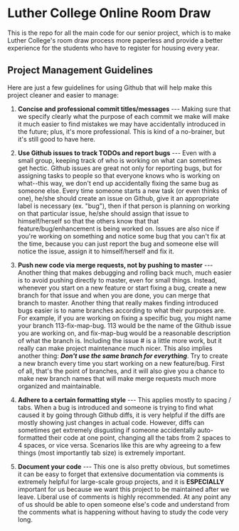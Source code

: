 # Luther College Online Room Draw

This is the repo for all the main code for our senior project, which is to make Luther College's room draw process more paperless and provide a better experience for the students who have to register for housing every year.

## Project Management Guidelines

Here are just a few guidelines for using Github that will help make this project cleaner and easier to manage:

1. **Concise and professional commit titles/messages** --- Making sure that we specify clearly what the purpose of each commit we make will make it much easier to find mistakes we may have accidentally introduced in the future; plus, it's more professional. This is kind of a no-brainer, but it's still good to have here.

2. **Use Github issues to track TODOs and report bugs** --- Even with a small group, keeping track of who is working on what can sometimes get hectic. Github issues are great not only for reporting bugs, but for assigning tasks to people so that everyone knows who is working on what--this way, we don't end up accidentally fixing the same bug as someone else. Every time someone starts a new task (or even thinks of one), he/she should create an issue on Github, give it an appropriate label is necessary (ex. "bug"), then if that person is planning on working on that particular issue, he/she should assign that issue to himself/herself so that the others know that that feature/bug/enhancement is being worked on. Issues are also nice if you're working on something and notice some bug that you can't fix at the time, because you can just report the bug and someone else will notice the issue, assign it to himself/herself and fix it.

3. **Push new code via merge requests, not by pushing to master** --- Another thing that makes debugging and rolling back much, much easier is to avoid pushing directly to master, even for small things. Instead, whenever you start on a new feature or start fixing a bug, create a new branch for that issue and when you are done, you can merge that branch to master. Another thing that really makes finding introduced bugs easier is to name branches according to what their purposes are. For example, if you are working on fixing a specific bug, you might name your branch 113-fix-map-bug. 113 would be the name of the Github issue you are working on, and fix-map-bug would be a reasonable description of what the branch is. Including the issue # is a little more work, but it really can make project maintenance much nicer. This also implies another thing: **_Don't use the same branch for everything_**. Try to create a new branch every time you start working on a new feature/bug. First of all, that's the point of branches, and it will also give you a chance to make new branch names that will make merge requests much more organized and maintainable.

4. **Adhere to a certain formatting style** --- This applies mostly to spacing / tabs. When a bug is introduced and someone is trying to find what caused it by going through Github diffs, it is very helpful if the diffs are mostly showing just changes in actual code. However, diffs can sometimes get extremely disgusting if someone accidentally auto-formatted their code at one point, changing all the tabs from 2 spaces to 4 spaces, or vice versa. Scenarios like this are why agreeing to a few things (most importantly tab size) is extremely important.

5. **Document your code** --- This one is also pretty obvious, but sometimes it can be easy to forget that extensive documentation via comments is extremely helpful for large-scale group projects, and it is **ESPECIALLY** important for us because we want this project to be maintained after we leave. Liberal use of comments is highly recommended. At any point any of us should be able to open someone else's code and understand from the comments what is happening without having to study the code very long.

